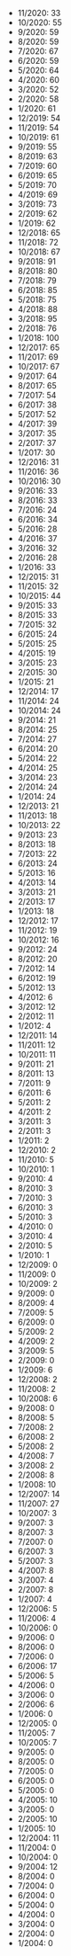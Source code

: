 *  11/2020: 33
*  10/2020: 55
*  9/2020: 59
*  8/2020: 59
*  7/2020: 67
*  6/2020: 59
*  5/2020: 64
*  4/2020: 60
*  3/2020: 52
*  2/2020: 58
*  1/2020: 61
*  12/2019: 54
*  11/2019: 54
*  10/2019: 61
*  9/2019: 55
*  8/2019: 63
*  7/2019: 60
*  6/2019: 65
*  5/2019: 70
*  4/2019: 69
*  3/2019: 73
*  2/2019: 62
*  1/2019: 62
*  12/2018: 65
*  11/2018: 72
*  10/2018: 67
*  9/2018: 91
*  8/2018: 80
*  7/2018: 79
*  6/2018: 85
*  5/2018: 75
*  4/2018: 88
*  3/2018: 95
*  2/2018: 76
*  1/2018: 100
*  12/2017: 65
*  11/2017: 69
*  10/2017: 67
*  9/2017: 64
*  8/2017: 65
*  7/2017: 54
*  6/2017: 38
*  5/2017: 52
*  4/2017: 39
*  3/2017: 35
*  2/2017: 37
*  1/2017: 30
*  12/2016: 31
*  11/2016: 36
*  10/2016: 30
*  9/2016: 33
*  8/2016: 33
*  7/2016: 24
*  6/2016: 34
*  5/2016: 28
*  4/2016: 37
*  3/2016: 32
*  2/2016: 28
*  1/2016: 33
*  12/2015: 31
*  11/2015: 32
*  10/2015: 44
*  9/2015: 33
*  8/2015: 33
*  7/2015: 32
*  6/2015: 24
*  5/2015: 25
*  4/2015: 19
*  3/2015: 23
*  2/2015: 30
*  1/2015: 21
*  12/2014: 17
*  11/2014: 24
*  10/2014: 24
*  9/2014: 21
*  8/2014: 25
*  7/2014: 27
*  6/2014: 20
*  5/2014: 22
*  4/2014: 25
*  3/2014: 23
*  2/2014: 24
*  1/2014: 24
*  12/2013: 21
*  11/2013: 18
*  10/2013: 22
*  9/2013: 23
*  8/2013: 18
*  7/2013: 22
*  6/2013: 24
*  5/2013: 16
*  4/2013: 14
*  3/2013: 21
*  2/2013: 17
*  1/2013: 18
*  12/2012: 17
*  11/2012: 19
*  10/2012: 16
*  9/2012: 24
*  8/2012: 20
*  7/2012: 14
*  6/2012: 19
*  5/2012: 13
*  4/2012: 6
*  3/2012: 12
*  2/2012: 11
*  1/2012: 4
*  12/2011: 14
*  11/2011: 12
*  10/2011: 11
*  9/2011: 21
*  8/2011: 13
*  7/2011: 9
*  6/2011: 6
*  5/2011: 2
*  4/2011: 2
*  3/2011: 3
*  2/2011: 3
*  1/2011: 2
*  12/2010: 2
*  11/2010: 5
*  10/2010: 1
*  9/2010: 4
*  8/2010: 3
*  7/2010: 3
*  6/2010: 3
*  5/2010: 3
*  4/2010: 0
*  3/2010: 4
*  2/2010: 5
*  1/2010: 1
*  12/2009: 0
*  11/2009: 0
*  10/2009: 2
*  9/2009: 0
*  8/2009: 4
*  7/2009: 5
*  6/2009: 0
*  5/2009: 2
*  4/2009: 2
*  3/2009: 5
*  2/2009: 0
*  1/2009: 6
*  12/2008: 2
*  11/2008: 2
*  10/2008: 6
*  9/2008: 0
*  8/2008: 5
*  7/2008: 2
*  6/2008: 2
*  5/2008: 2
*  4/2008: 7
*  3/2008: 2
*  2/2008: 8
*  1/2008: 10
*  12/2007: 14
*  11/2007: 27
*  10/2007: 3
*  9/2007: 3
*  8/2007: 3
*  7/2007: 0
*  6/2007: 3
*  5/2007: 3
*  4/2007: 8
*  3/2007: 4
*  2/2007: 8
*  1/2007: 4
*  12/2006: 5
*  11/2006: 4
*  10/2006: 0
*  9/2006: 0
*  8/2006: 0
*  7/2006: 0
*  6/2006: 17
*  5/2006: 5
*  4/2006: 0
*  3/2006: 0
*  2/2006: 6
*  1/2006: 0
*  12/2005: 0
*  11/2005: 7
*  10/2005: 7
*  9/2005: 0
*  8/2005: 0
*  7/2005: 0
*  6/2005: 0
*  5/2005: 0
*  4/2005: 10
*  3/2005: 0
*  2/2005: 10
*  1/2005: 10
*  12/2004: 11
*  11/2004: 0
*  10/2004: 0
*  9/2004: 12
*  8/2004: 0
*  7/2004: 0
*  6/2004: 0
*  5/2004: 0
*  4/2004: 0
*  3/2004: 0
*  2/2004: 0
*  1/2004: 0
